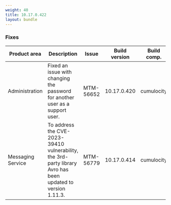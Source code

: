 ```yaml
---
weight: 40
title: 10.17.0.422
layout: bundle
---
```


<!--10.17.0.405 - 10.17.0.422-->

### Fixes

<table>
<colgroup>
<col style="width: 15%;">
<col style="width:50%;">
<col style="width: 10%;">
<col style="width: 12%;">
<col style="width: 13%;">
</colgroup>
<thead><tr>
<th>
Product area</th>
<th>
Description</th>
<th>
Issue</th>
<th>
Build version</th>
<th>Build comp.</th>
</tr>
</thead><tbody>

<tr>
<td>Administration</td>
<td>Fixed an issue with changing the password for another user as a support user.</td>
<td>MTM-56652</td>
<td>10.17.0.420</td>
<td>cumulocity</td>
</tr>

<tr>
<td>Messaging Service</td>
<td>To address the CVE-2023-39410 vulnerability, the 3rd-party library Avro has been updated to version 1.11.3.</td>
<td>MTM-56779</td>
<td>10.17.0.414</td>
<td>cumulocity</td>
</tr>


</tbody></table>
